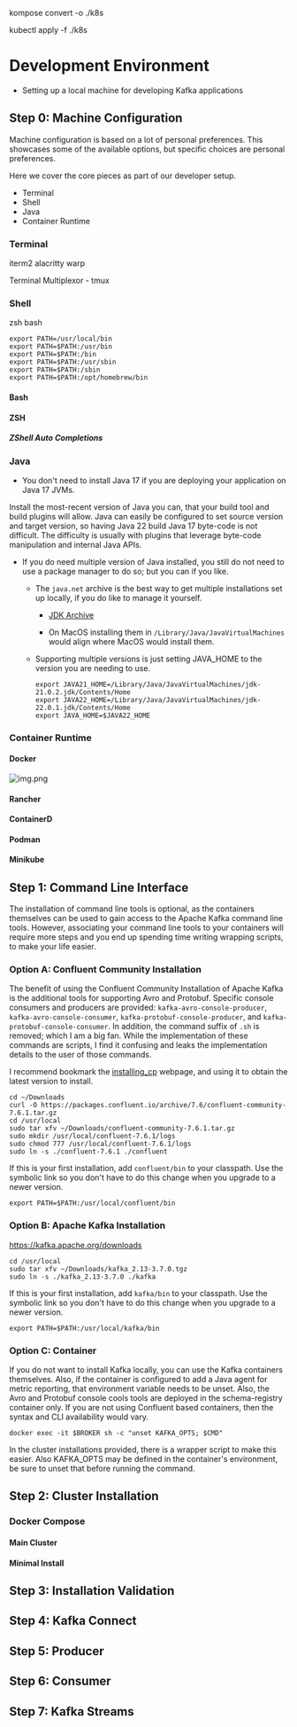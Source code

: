 

kompose convert -o ./k8s

kubectl apply -f ./k8s



# Development Environment

* Setting up a local machine for developing Kafka applications

## Step 0: Machine Configuration

Machine configuration is based on a lot of personal preferences. This showcases some of the available options, but
specific choices are personal preferences.

Here we cover the core pieces as part of our developer setup.

* Terminal
* Shell
* Java
* Container Runtime

### Terminal

iterm2
alacritty
warp

Terminal Multiplexor - tmux


### Shell

zsh
bash

```
export PATH=/usr/local/bin
export PATH=$PATH:/usr/bin
export PATH=$PATH:/bin
export PATH=$PATH:/usr/sbin
export PATH=$PATH:/sbin
export PATH=$PATH:/opt/homebrew/bin
```

#### Bash

#### ZSH

##### ZShell Auto Completions

### Java

* You don't need to install Java 17 if you are deploying your application on Java 17 JVMs.

Install the most-recent version of Java you can, that your build tool and build plugins will allow. 
Java can easily be configured to set source version and target version, so having Java 22 build Java 17 byte-code is not difficult.
The difficulty is usually with plugins that leverage byte-code manipulation and internal Java APIs.

* If you do need multiple version of Java installed, you still do not need to use a package manager to do so; but you can if you like.

  * The `java.net` archive is the best way to get multiple installations set up locally, if you do like to manage it yourself.

    * [JDK Archive](https://jdk.java.net/archive/)
    
    * On MacOS installing them in `/Library/Java/JavaVirtualMachines` would align where MacOS would install them.

  * Supporting multiple versions is just setting JAVA_HOME to the version you are needing to use.
  
    ``` 
    export JAVA21_HOME=/Library/Java/JavaVirtualMachines/jdk-21.0.2.jdk/Contents/Home
    export JAVA22_HOME=/Library/Java/JavaVirtualMachines/jdk-22.0.1.jdk/Contents/Home
    export JAVA_HOME=$JAVA22_HOME
    ```


### Container Runtime

#### Docker
![img.png](img.png)


#### Rancher

#### ContainerD

#### Podman

#### Minikube




## Step 1: Command Line Interface

The installation of command line tools is optional, as the containers themselves can be used to gain access to the Apache Kafka command line tools.
However, associating your command line tools to your containers will require more steps and you end up spending time writing wrapping scripts, to make your life easier.

### Option A: Confluent Community Installation

The benefit of using the Confluent Community Installation of Apache Kafka is the additional tools for supporting Avro and Protobuf.
Specific console consumers and producers are provided: `kafka-avro-console-producer`, `kafka-avro-console-consumer`, `kafka-protobuf-console-producer`, and `kafka-protobuf-console-consumer`.
In addition, the command suffix of `.sh` is removed; which I am a big fan. 
While the implementation of these commands are scripts, I find it confusing and leaks the implementation details to the user of those commands.

I recommend bookmark the [installing_cp](https://docs.confluent.io/platform/current/installation/installing_cp/zip-tar.html) webpage, and using it to obtain the latest version to install.

```
cd ~/Downloads
curl -O https://packages.confluent.io/archive/7.6/confluent-community-7.6.1.tar.gz
cd /usr/local
sudo tar xfv ~/Downloads/confluent-community-7.6.1.tar.gz
sudo mkdir /usr/local/confluent-7.6.1/logs
sudo chmod 777 /usr/local/confluent-7.6.1/logs
sudo ln -s ./confluent-7.6.1 ./confluent
```

If this is your first installation, add `confluent/bin` to your classpath. Use the symbolic link so you don't have to do this change when you upgrade to a newer version.

```
export PATH=$PATH:/usr/local/confluent/bin
```

### Option B: Apache Kafka Installation

https://kafka.apache.org/downloads

```
cd /usr/local
sudo tar xfv ~/Downloads/kafka_2.13-3.7.0.tgz
sudo ln -s ./kafka_2.13-3.7.0 ./kafka
```

If this is your first installation, add `kafka/bin` to your classpath. Use the symbolic link so you don't have to do this change when you upgrade to a newer version.

```
export PATH=$PATH:/usr/local/kafka/bin
```

### Option C: Container

If you do not want to install Kafka locally, you can use the Kafka containers themselves.
Also, if the container is configured to add a Java agent for metric reporting, that environment variable needs to be unset.
Also, the Avro and Protobuf console cools tools are deployed in the schema-registry container only.
If you are not using Confluent based containers, then the syntax and CLI availability would vary.

```
docker exec -it $BROKER sh -c "unset KAFKA_OPTS; $CMD"
```

In the cluster installations provided, there is a wrapper script to make this easier.
Also KAFKA_OPTS may be defined in the container's environment, be sure to unset that before running the command.

## Step 2: Cluster Installation 

### Docker Compose

#### Main Cluster
#### Minimal Install
### 
## Step 3: Installation Validation

## Step 4: Kafka Connect

## Step 5: Producer

## Step 6: Consumer

## Step 7: Kafka Streams